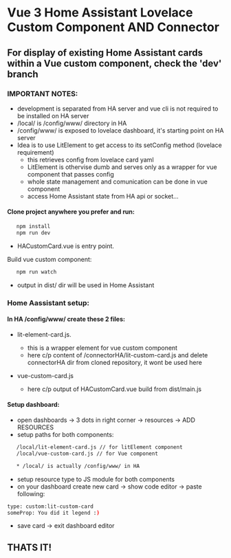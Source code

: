 # Vue 3 Home Assistant Lovelace Custom Component AND Connector

## For display of existing Home Assistant cards within a Vue custom component, check the 'dev' branch

### IMPORTANT NOTES:
   * development is separated from HA server and vue cli is not required to be installed on HA server
   * /local/ is /config/www/ directory in HA
   * /config/www/ is exposed to lovelace dashboard, it's starting point on HA server
   * Idea is to use LitElement to get access to its setConfig method (lovelace requirement)
        - this retrieves config from lovelace card yaml
        - LitElement is othervise dumb and serves only as a wrapper for vue component that passes config
        - whole state management and comunication can be done in vue component
        - access Home Assistant state from HA api or socket...

#### Clone project anywhere you prefer and run:

```sh
   npm install
   npm run dev
```
* HACustomCard.vue is entry point. 


Build vue custom component:
```sh
   npm run watch
```
   * output in dist/ dir will be used in Home Assistant

### Home Aassistant setup:
#### In HA /config/www/ create these 2 files:
   * lit-element-card.js. 
      * this is a wrapper element for vue custom component
      * here c/p content of /connectorHA/lit-custom-card.js and delete connectorHA dir from cloned repository, it wont be used here

   * vue-custom-card.js
      * here c/p output of HACustomCard.vue build from dist/main.js

#### Setup dashboard:
   * open dashboards -> 3 dots in right corner -> resources -> ADD RESOURCES
   * setup paths for both components: 
```sh
   /local/lit-element-card.js // for litElement component
   /local/vue-custom-card.js // for Vue component

   * /local/ is actually /config/www/ in HA
```

   * setup resource type to JS module for both components
   * on your dashboard create new card -> show code editor -> paste following:
   ```sh
type: custom:lit-custom-card
someProp: You did it legend :)
   ```
   * save card -> exit dashboard editor

## THATS IT!
